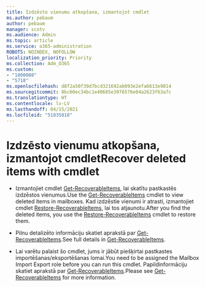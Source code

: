 ```yaml
---
title: Izdzēsto vienumu atkopšana, izmantojot cmdlet
ms.author: pebaum
author: pebaum
manager: scotv
ms.audience: Admin
ms.topic: article
ms.service: o365-administration
ROBOTS: NOINDEX, NOFOLLOW
localization_priority: Priority
ms.collection: Adm_O365
ms.custom:
- "1800008"
- "5718"
ms.openlocfilehash: d8f2a50f39d7bcd321692ab093e2efa6613e9814
ms.sourcegitcommit: 8bc60ec34bc1e40685e3976576e04a2623f63a7c
ms.translationtype: HT
ms.contentlocale: lv-LV
ms.lasthandoff: 04/15/2021
ms.locfileid: "51835818"
---
```

# <a name="recover-deleted-items-with-cmdlet"></a><span data-ttu-id="65e37-102">Izdzēsto vienumu atkopšana, izmantojot cmdlet</span><span class="sxs-lookup"><span data-stu-id="65e37-102">Recover deleted items with cmdlet</span></span>

- <span data-ttu-id="65e37-103">Izmantojiet cmdlet [Get-RecoverableItems](https://docs.microsoft.com/powershell/module/exchange/get-recoverableitems?view=exchange-ps), lai skatītu pastkastēs izdzēstos vienumus.</span><span class="sxs-lookup"><span data-stu-id="65e37-103">Use the [Get-RecoverableItems](https://docs.microsoft.com/powershell/module/exchange/get-recoverableitems?view=exchange-ps) cmdlet to view deleted items in mailboxes.</span></span> <span data-ttu-id="65e37-104">Kad izdzēstie vienumi ir atrasti, izmantojiet cmdlet [Restore-RecoverableItems](https://docs.microsoft.com/powershell/module/exchange/Restore-RecoverableItems?view=exchange-ps), lai tos atjaunotu.</span><span class="sxs-lookup"><span data-stu-id="65e37-104">After you find the deleted items, you use the [Restore-RecoverableItems](https://docs.microsoft.com/powershell/module/exchange/Restore-RecoverableItems?view=exchange-ps) cmdlet to restore them.</span></span>

- <span data-ttu-id="65e37-105">Pilnu detalizēto informāciju skatiet aprakstā par [Get-RecoverableItems](https://docs.microsoft.com/powershell/module/exchange/get-recoverableitems?view=exchange-ps).</span><span class="sxs-lookup"><span data-stu-id="65e37-105">See full details in [Get-RecoverableItems](https://docs.microsoft.com/powershell/module/exchange/get-recoverableitems?view=exchange-ps).</span></span>

- <span data-ttu-id="65e37-106">Lai varētu palaist šo cmdlet, jums ir jābūt piešķirtai pastkastes importēšanas/eksportēšanas lomai.</span><span class="sxs-lookup"><span data-stu-id="65e37-106">You need to be assigned the Mailbox Import Export role before you can run this cmdlet.</span></span> <span data-ttu-id="65e37-107">Papildinformāciju skatiet aprakstā par [Get-RecoverableItems](https://docs.microsoft.com/powershell/module/exchange/get-recoverableitems?view=exchange-ps).</span><span class="sxs-lookup"><span data-stu-id="65e37-107">Please see [Get-RecoverableItems](https://docs.microsoft.com/powershell/module/exchange/get-recoverableitems?view=exchange-ps) for more information.</span></span>
